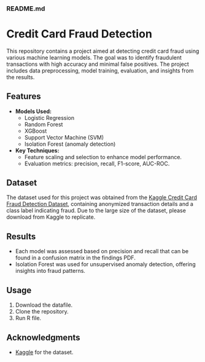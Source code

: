 ### README.md

# Credit Card Fraud Detection

This repository contains a project aimed at detecting credit card fraud using various machine learning models. The goal was to identify fraudulent transactions with high accuracy and minimal false positives. The project includes data preprocessing, model training, evaluation, and insights from the results.

## Features
- **Models Used:** 
  - Logistic Regression
  - Random Forest
  - XGBoost
  - Support Vector Machine (SVM)
  - Isolation Forest (anomaly detection)
- **Key Techniques:**
  - Feature scaling and selection to enhance model performance.
  - Evaluation metrics: precision, recall, F1-score, AUC-ROC.

## Dataset
The dataset used for this project was obtained from the [Kaggle Credit Card Fraud Detection Dataset](https://www.kaggle.com/mlg-ulb/creditcardfraud), containing anonymized transaction details and a class label indicating fraud. Due to the large size of the dataset, please download from Kaggle to replicate.

## Results
- Each model was assessed based on precision and recall that can be found in a confusion matrix in the findings PDF.
- Isolation Forest was used for unsupervised anomaly detection, offering insights into fraud patterns.


## Usage
1. Download the datafile.
2. Clone the repository.
3. Run R file.

## Acknowledgments
- [Kaggle](https://www.kaggle.com/) for the dataset.

